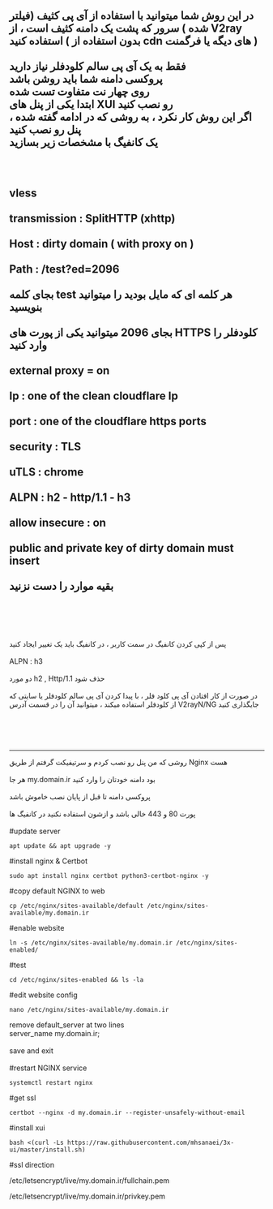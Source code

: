 در این روش شما میتوانید با استفاده از آی پی کثیف (فیلتر شده ) سرور که پشت یک دامنه کثیف است ، از V2ray استفاده کنید ( بدون استفاده از cdn های دیگه یا فرگمنت )
<br>
<br>
فقط به یک آی پی سالم کلودفلر نیاز دارید
<br>
پروکسی دامنه شما باید روشن باشد
<br>
روی چهار نت متفاوت تست شده
<br>
ابتدا یکی از پنل های XUI رو نصب کنید
<br>
اگر این روش کار نکرد ، به روشی که در ادامه گفته شده ، پنل رو نصب کنید
<br>
یک کانفیگ با مشخصات زیر بسازید
<br>
<br>
<br>
<br>
vless
<br>
<br>
transmission : SplitHTTP (xhttp)
<br>
<br>
Host : dirty domain ( with proxy on )
<br>
<br>
Path : /test?ed=2096
<br>
<br>
بجای کلمه test هر کلمه ای که مایل بودید را میتوانید بنویسید
<br>
<br>
بجای 2096 میتوانید یکی از پورت های HTTPS کلودفلر را وارد کنید
<br>
<br>
external proxy = on
<br>
<br>
Ip : one of the clean cloudflare Ip
<br>
<br>
port : one of the cloudflare https ports
<br>
<br>
security : TLS
<br>
<br>
uTLS : chrome
<br>
<br>
ALPN : h2 - http/1.1 - h3
<br>
<br>
allow insecure : on
<br>
<br>
public and private key of dirty domain must insert
<br>
<br>
بقیه موارد را دست نزنید
<br>
<br>
<br>
<br>
---

پس از کپی کردن کانفیگ در سمت کاربر ، در کانفیگ باید یک تغییر ایجاد کنید
<br>
<br>
ALPN : h3
<br>
<br>
دو مورد h2 , Http/1.1 حذف شود
<br>
<br>
در صورت از کار افتادن آی پی کلود فلر ، با پیدا کردن آی پی سالم کلودفلر یا سایتی که از کلودفلر استفاده میکند ، میتوانید آن را در قسمت آدرس V2rayN/NG جایگذاری کنید
<br>
<br>
<br>
<br>
<br>

---
روشی که من پنل رو نصب کردم و سرتیفیکت گرفتم از طریق Nginx هست
<br>
<br>
هر جا my.domain.ir بود دامنه خودتان را وارد کنید
<br>
<br>
پروکسی دامنه تا قبل از پایان نصب خاموش باشد
<br>
<br>
پورت 80 و 443 خالی باشد و ازشون استفاده نکنید در کانفیگ ها
<br>
<br>
#update server
```
apt update && apt upgrade -y
```
#install nginx & Certbot
```
sudo apt install nginx certbot python3-certbot-nginx -y
```
#copy default NGINX to web
```
cp /etc/nginx/sites-available/default /etc/nginx/sites-available/my.domain.ir
```
#enable website 
```
ln -s /etc/nginx/sites-available/my.domain.ir /etc/nginx/sites-enabled/
```
#test
```
cd /etc/nginx/sites-enabled && ls -la
```
#edit website config
```
nano /etc/nginx/sites-available/my.domain.ir
```
remove default_server at two lines
<br>
server_name my.domain.ir;
<br>
<br>
save and exit
<br>
<br>
#restart NGINX service
```
systemctl restart nginx
```
#get ssl
```
certbot --nginx -d my.domain.ir --register-unsafely-without-email
```
#install xui
```
bash <(curl -Ls https://raw.githubusercontent.com/mhsanaei/3x-ui/master/install.sh)
```
#ssl direction

/etc/letsencrypt/live/my.domain.ir/fullchain.pem

/etc/letsencrypt/live/my.domain.ir/privkey.pem

